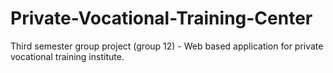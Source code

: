# Private-Vocational-Training-Center
Third semester group project (group 12) - Web based application for private vocational training institute.
